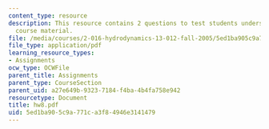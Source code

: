 ```yaml
---
content_type: resource
description: This resource contains 2 questions to test students understanding of
  course material.
file: /media/courses/2-016-hydrodynamics-13-012-fall-2005/5ed1ba905c9a771ca3f84946e3141479_hw8.pdf
file_type: application/pdf
learning_resource_types:
- Assignments
ocw_type: OCWFile
parent_title: Assignments
parent_type: CourseSection
parent_uid: a27e649b-9323-7184-f4ba-4b4fa758e942
resourcetype: Document
title: hw8.pdf
uid: 5ed1ba90-5c9a-771c-a3f8-4946e3141479
---
```

